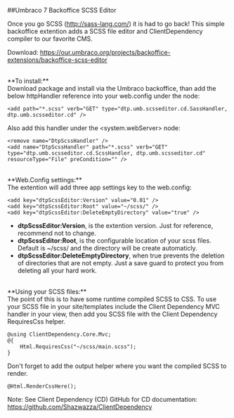 ##Umbraco 7 Backoffice SCSS Editor

Once you go SCSS (http://sass-lang.com/) it is had to go back! This simple backoffice extention adds a SCSS file editor and ClientDependency compiler to our favorite CMS.

Download: https://our.umbraco.org/projects/backoffice-extensions/backoffice-scss-editor

<br />
**To install:**<br />
Download package and install via the Umbraco backoffice, than add the below httpHandler reference into your web.config under the <httpHandlers> node:

```
<add path="*.scss" verb="GET" type="dtp.umb.scsseditor.cd.SassHandler, dtp.umb.scsseditor.cd" />
```

Also add this handler under the <system.webServer><handlers> node:

```
<remove name="DtpScssHandler" />
<add name="DtpScssHandler" path="*.scss" verb="GET" type="dtp.umb.scsseditor.cd.ScssHandler, dtp.umb.scsseditor.cd" resourceType="File" preCondition="" />
```
<br />
**Web.Config settings:**<br />
The extention will add three app settings key to the web.config:

```
<add key="dtpScssEditor:Version" value="0.01" />  
<add key="dtpScssEditor:Root" value="~/scss/" />  
<add key="dtpScssEditor:DeleteEmptyDirectory" value="true" />
```

* **dtpScssEditor:Version**, is the extention version. Just for reference, recommend not to change.
* **dtpScssEditor:Root**, is the configurable location of your scss files. Default is ~/scss/ and the directory will be create automaticly.
* **dtpScssEditor:DeleteEmptyDirectory**, when true prevents the deletion of directories that are not empty. Just a save guard to protect you from deleting all your hard work.

<br />
**Using your SCSS files:**<br />
The point of this is to have some runtime compiled SCSS to CSS. To use your SCSS file in your site/templates include the Client Dependency MVC handler in your view, then add you SCSS file with the Client Dependency RequiresCss helper.

```
@using ClientDependency.Core.Mvc;
@{
    Html.RequiresCss("~/scss/main.scss");  
}
```

Don't forget to add the output helper where you want the compiled SCSS to render.

```
@Html.RenderCssHere();  
```

Note: See Client Dependency (CD) GitHub for CD documentation: https://github.com/Shazwazza/ClientDependency
